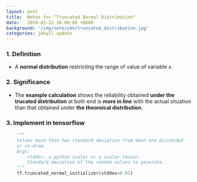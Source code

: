 ```yaml
---
layout: post
title:  Notes for "Truncated Normal Distribution"
date:   2019-02-22 16:00:06 +0800
background: '/img/note/cmn/truncated_distribution.jpg'
categories: jekyll update
---
```

### 1. Definition
+ A **normal distribution** restricting the range of value of variable $x$.

### 2. Significance
+ The **example calculation** shows the reliability obtained **under the trucated distribution** at both end is **more in line** with the actual situation than that obtained under **the theoreical distribution**.

### 3. Implement in tensorflow
```python
    """
    Values more than two standard deviation from mean are discarded 
    or re-dram.
    Args:
        stddev: a python scalar or a scalar tensor. 
        Standard deviation of the random values to generate.
    """
    tf.truncated_normal_initializer(stddev=0.01) 
```